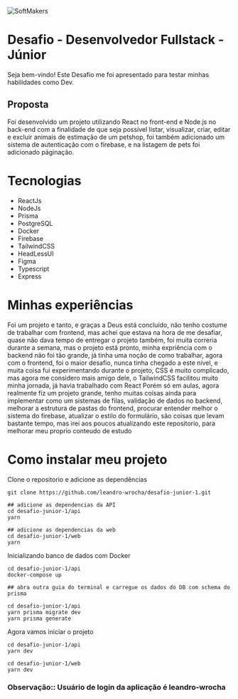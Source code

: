  ![SoftMakers](https://www.softmakers.com.br/assets/img/logotipo14xxhdpi.png)

# Desafio - Desenvolvedor Fullstack - Júnior
Seja bem-vindo! Este Desafio me foi apresentado para testar minhas habilidades como Dev.

## Proposta
Foi desenvolvido um projeto utilizando React no front-end e Node.js no back-end com a finalidade de que seja possível listar, visualizar, criar, editar e excluir animais de estimação de um petshop, foi também adicionado um sistema de autenticação com o firebase, e na listagem de pets foi adicionado páginação.

# Tecnologias

 - ReactJs
 - NodeJs
 - Prisma
 - PostgreSQL
 - Docker
 - Firebase
 - TailwindCSS
 - HeadLessUI
 - Figma
 - Typescript
 - Express

# Minhas experiências

Foi um projeto e tanto, e graças a Deus está concluído, não tenho costume de trabalhar com
frontend, mas achei que estava na hora de me desafiar, quase não dava tempo de entregar o projeto também, foi muita correria durante a semana, mas o projeto está pronto, minha expriência com o backend não foi tão grande, já tinha uma noção de como trabalhar, agora
com o frontend, foi o maior desafio, nunca tinha chegado a este nível, e muita coisa
fui experimentando durante o projeto, CSS é muito complicado, mas agora me considero mais 
amigo dele, o TailwindCSS facilitou muito minha jornada, já havia trabalhado com React
Porém só em aulas, agora realmente fiz um projeto grande, tenho muitas coisas ainda para implementar
como um sistemas de filas, validação de dados no backend, melhorar a estrutura de pastas do frontend,
procurar entender melhor o sistema do firebase, atualizar o estilo do formulário, são coisas
que levam bastante tempo, mas irei aos poucos atualizando este repositorio, para melhorar meu
proprio conteudo de estudo

# Como instalar meu projeto

Clone o repositorio e adicione as dependências

```
git clone https://github.com/leandro-wrocha/desafio-junior-1.git

## adicione as dependencias da API
cd desafio-junior-1/api
yarn

## adicione as dependencias da web
cd desafio-junior-1/web
yarn
```

Inicializando banco de dados com Docker
```
cd desafio-junior-1/api
docker-compose up

## abra outra guia do terminal e carregue os dados do DB com schema do prisma

cd desafio-junior-1/api
yarn prisma migrate dev
yarn prisma generate
```

Agora vamos iniciar o projeto

```
cd desafio-junior-1/api
yarn dev

cd desafio-junior-1/web
yarn dev
```

### Observação:: Usuário de login da aplicação é leandro-wrocha